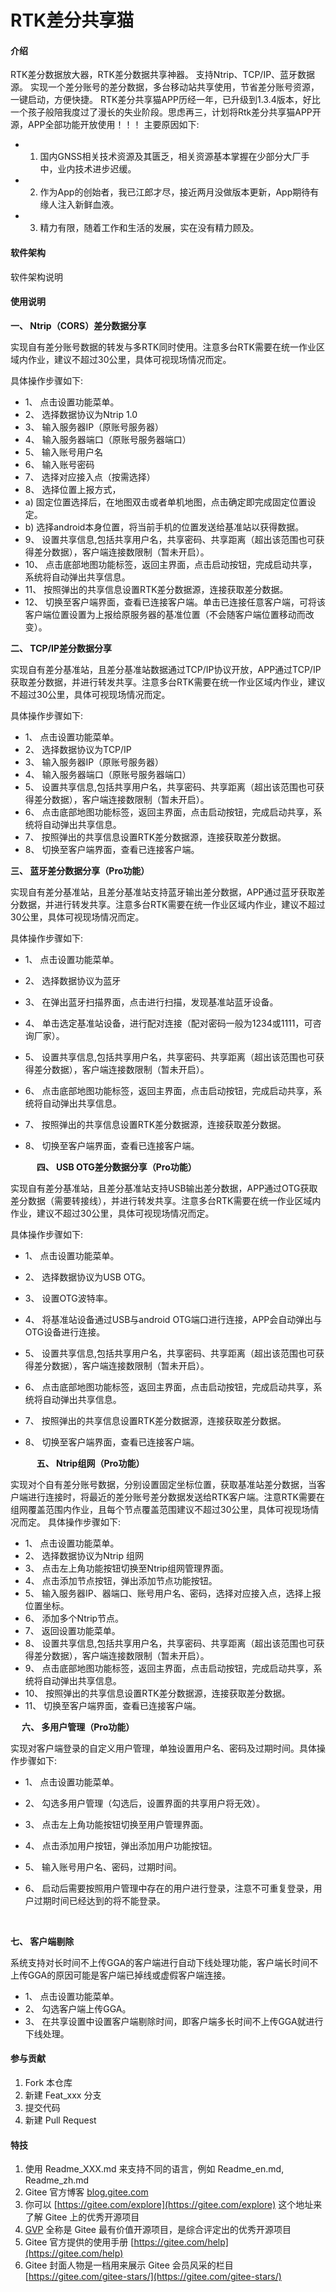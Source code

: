# RTK差分共享猫

#### 介绍
RTK差分数据放大器，RTK差分数据共享神器。
支持Ntrip、TCP/IP、蓝牙数据源。
实现一个差分账号的差分数据，多台移动站共享使用，节省差分账号资源，一键启动，方便快捷。
RTK差分共享猫APP历经一年，已升级到1.3.4版本，好比一个孩子般陪我度过了漫长的失业阶段。思虑再三，计划将Rtk差分共享猫APP开源，APP全部功能开放使用！！！
主要原因如下:


-  1. 国内GNSS相关技术资源及其匮乏，相关资源基本掌握在少部分大厂手中，业内技术进步迟缓。
-  2. 作为App的创始者，我已江郎才尽，接近两月没做版本更新，App期待有缘人注入新鲜血液。
-  3. 精力有限，随着工作和生活的发展，实在没有精力顾及。


#### 软件架构
软件架构说明


#### 使用说明

 **一、	Ntrip（CORS）差分数据分享** 

实现自有差分账号数据的转发与多RTK同时使用。注意多台RTK需要在统一作业区域内作业，建议不超过30公里，具体可视现场情况而定。
 
具体操作步骤如下:

- 1、	点击设置功能菜单。
- 2、	选择数据协议为Ntrip 1.0
- 3、	输入服务器IP（原账号服务器）
- 4、	输入服务器端口（原账号服务器端口）
- 5、	输入账号用户名
- 6、	输入账号密码
- 7、	选择对应接入点（按需选择）
- 8、	选择位置上报方式，
- a)	固定位置选择后，在地图双击或者单机地图，点击确定即完成固定位置设定。
- b)	选择android本身位置，将当前手机的位置发送给基准站以获得数据。
- 9、	设置共享信息,包括共享用户名，共享密码、共享距离（超出该范围也可获得差分数据），客户端连接数限制（暂未开启）。
- 10、	点击底部地图功能标签，返回主界面，点击启动按钮，完成启动共享，系统将自动弹出共享信息。
- 11、	按照弹出的共享信息设置RTK差分数据源，连接获取差分数据。
- 12、	切换至客户端界面，查看已连接客户端。单击已连接任意客户端，可将该客户端位置设置为上报给原服务器的基准位置（不会随客户端位置移动而改变）。

     
 **二、	TCP/IP差分数据分享** 

实现自有差分基准站，且差分基准站数据通过TCP/IP协议开放，APP通过TCP/IP获取差分数据，并进行转发共享。注意多台RTK需要在统一作业区域内作业，建议不超过30公里，具体可视现场情况而定。
 
具体操作步骤如下:

- 1、	点击设置功能菜单。
- 2、	选择数据协议为TCP/IP
- 3、	输入服务器IP（原账号服务器）
- 4、	输入服务器端口（原账号服务器端口）
- 5、	设置共享信息,包括共享用户名，共享密码、共享距离（超出该范围也可获得差分数据），客户端连接数限制（暂未开启）。
- 6、	点击底部地图功能标签，返回主界面，点击启动按钮，完成启动共享，系统将自动弹出共享信息。
- 7、	按照弹出的共享信息设置RTK差分数据源，连接获取差分数据。
- 8、	切换至客户端界面，查看已连接客户端。


   
 **三、	蓝牙差分数据分享（Pro功能）** 

实现自有差分基准站，且差分基准站支持蓝牙输出差分数据，APP通过蓝牙获取差分数据，并进行转发共享。注意多台RTK需要在统一作业区域内作业，建议不超过30公里，具体可视现场情况而定。
 
具体操作步骤如下:

- 1、	点击设置功能菜单。
- 2、	选择数据协议为蓝牙
- 3、	在弹出蓝牙扫描界面，点击进行扫描，发现基准站蓝牙设备。
- 4、	单击选定基准站设备，进行配对连接（配对密码一般为1234或1111，可咨询厂家）。
- 5、	设置共享信息,包括共享用户名，共享密码、共享距离（超出该范围也可获得差分数据），客户端连接数限制（暂未开启）。
- 6、	点击底部地图功能标签，返回主界面，点击启动按钮，完成启动共享，系统将自动弹出共享信息。
- 7、	按照弹出的共享信息设置RTK差分数据源，连接获取差分数据。
- 8、	切换至客户端界面，查看已连接客户端。


    
 **四、	USB OTG差分数据分享（Pro功能）** 

实现自有差分基准站，且差分基准站支持USB输出差分数据，APP通过OTG获取差分数据（需要转接线），并进行转发共享。注意多台RTK需要在统一作业区域内作业，建议不超过30公里，具体可视现场情况而定。
 
具体操作步骤如下:

- 1、	点击设置功能菜单。
- 2、	选择数据协议为USB OTG。
- 3、	设置OTG波特率。
- 4、	将基准站设备通过USB与android OTG端口进行连接，APP会自动弹出与OTG设备进行连接。
- 5、	设置共享信息,包括共享用户名，共享密码、共享距离（超出该范围也可获得差分数据），客户端连接数限制（暂未开启）。
- 6、	点击底部地图功能标签，返回主界面，点击启动按钮，完成启动共享，系统将自动弹出共享信息。
- 7、	按照弹出的共享信息设置RTK差分数据源，连接获取差分数据。
- 8、	切换至客户端界面，查看已连接客户端。


   
 **五、	Ntrip组网（Pro功能）** 

实现对个自有差分账号数据，分别设置固定坐标位置，获取基准站差分数据，当客户端进行连接时，将最近的差分账号差分数据发送给RTK客户端。注意RTK需要在组网覆盖范围内作业，且每个节点覆盖范围建议不超过30公里，具体可视现场情况而定。
具体操作步骤如下:

- 1、	点击设置功能菜单。
- 2、	选择数据协议为Ntrip 组网
- 3、	点击左上角功能按钮切换至Ntrip组网管理界面。
- 4、	点击添加节点按钮，弹出添加节点功能按钮。
- 5、	输入服务器IP、器端口、账号用户名、密码，选择对应接入点，选择上报位置坐标。
- 6、	添加多个Ntrip节点。
- 7、	返回设置功能菜单。
- 8、	设置共享信息,包括共享用户名，共享密码、共享距离（超出该范围也可获得差分数据），客户端连接数限制（暂未开启）。
- 9、	点击底部地图功能标签，返回主界面，点击启动按钮，完成启动共享，系统将自动弹出共享信息。
- 10、	按照弹出的共享信息设置RTK差分数据源，连接获取差分数据。
- 11、	切换至客户端界面，查看已连接客户端。

 
 
 **六、	多用户管理（Pro功能）** 

实现对客户端登录的自定义用户管理，单独设置用户名、密码及过期时间。具体操作步骤如下:

- 1、	点击设置功能菜单。
- 2、	勾选多用户管理（勾选后，设置界面的共享用户将无效）。
- 3、	点击左上角功能按钮切换至用户管理界面。
- 4、	点击添加用户按钮，弹出添加用户功能按钮。
- 5、	输入账号用户名、密码，过期时间。
- 6、	启动后需要按照用户管理中存在的用户进行登录，注意不可重复登录，用户过期时间已经达到的将不能登录。

    

 **七、	客户端剔除** 

系统支持对长时间不上传GGA的客户端进行自动下线处理功能，客户端长时间不上传GGA的原因可能是客户端已掉线或虚假客户端连接。

- 1、	点击设置功能菜单。
- 2、	勾选客户端上传GGA。
- 3、	在共享设置中设置客户端剔除时间，即客户端多长时间不上传GGA就进行下线处理。



#### 参与贡献

1.  Fork 本仓库
2.  新建 Feat_xxx 分支
3.  提交代码
4.  新建 Pull Request


#### 特技

1.  使用 Readme\_XXX.md 来支持不同的语言，例如 Readme\_en.md, Readme\_zh.md
2.  Gitee 官方博客 [blog.gitee.com](https://blog.gitee.com)
3.  你可以 [https://gitee.com/explore](https://gitee.com/explore) 这个地址来了解 Gitee 上的优秀开源项目
4.  [GVP](https://gitee.com/gvp) 全称是 Gitee 最有价值开源项目，是综合评定出的优秀开源项目
5.  Gitee 官方提供的使用手册 [https://gitee.com/help](https://gitee.com/help)
6.  Gitee 封面人物是一档用来展示 Gitee 会员风采的栏目 [https://gitee.com/gitee-stars/](https://gitee.com/gitee-stars/)

